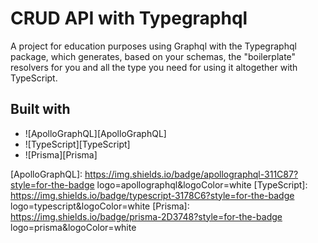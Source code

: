 # CRUD API with Typegraphql

A project for education purposes using Graphql with the Typegraphql package, which generates, based on your schemas, the "boilerplate" resolvers for you and all the type you need for using it altogether with TypeScript.

## Built with

- ![ApolloGraphQL][ApolloGraphQL]
- ![TypeScript][TypeScript]
- ![Prisma][Prisma]

[ApolloGraphQL]: https://img.shields.io/badge/apollographql-311C87?style=for-the-badge logo=apollographql&logoColor=white
[TypeScript]: https://img.shields.io/badge/typescript-3178C6?style=for-the-badge logo=typescript&logoColor=white
[Prisma]: https://img.shields.io/badge/prisma-2D3748?style=for-the-badge logo=prisma&logoColor=white
